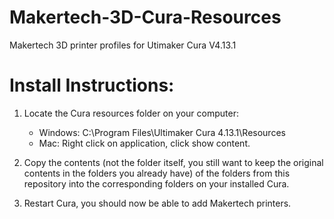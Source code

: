 # Makertech-3D-Cura-Resources
 Makertech 3D printer profiles for Utimaker Cura V4.13.1

# Install Instructions:  

1. Locate the Cura resources folder on your computer:
   * Windows: C:\Program Files\Ultimaker Cura 4.13.1\Resources  
   * Mac:     Right click on application, click show content.  
  
2. Copy the contents (not the folder itself, you still want to keep the original contents in the folders you already have) of the folders from this repository into the corresponding folders on your installed Cura.  

3. Restart Cura, you should now be able to add Makertech printers.  

